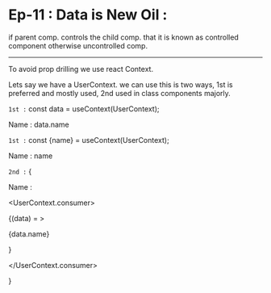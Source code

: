 # Ep-11 : Data is New Oil :

if parent comp. controls the child comp. that it is known as controlled component otherwise uncontrolled comp.

---

To avoid prop drilling we use react Context.

Lets say we have a UserContext. we can use this is two ways, 1st is preferred and mostly used, 2nd used in class components majorly.

`1st :` const data = useContext(UserContext);

<p>Name : data.name</p>

`1st :` const {name} = useContext(UserContext);

<p>Name : name</p>

`2nd :` {

<p>Name :

<UserContext.consumer>

{(data) = > <p>{data.name} </p>}

</UserContext.consumer>

</p>

}
